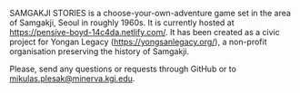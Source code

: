SAMGAKJI STORIES is a choose-your-own-adventure game set in the area of Samgakji, Seoul in roughly 1960s. 
It is currently hosted at https://pensive-boyd-14c4da.netlify.com/.
It has been created as a civic project for Yongan Legacy (https://yongsanlegacy.org/), a non-profit organisation preserving the history of Samgakji.

Please, send any questions or requests through GitHub or to mikulas.plesak@minerva.kgi.edu.
